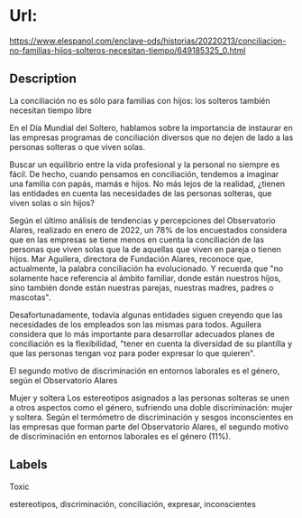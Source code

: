 # Url: 

https://www.elespanol.com/enclave-ods/historias/20220213/conciliacion-no-familias-hijos-solteros-necesitan-tiempo/649185325_0.html

## Description 

La conciliación no es sólo para familias con hijos: los solteros también necesitan tiempo libre

En el Día Mundial del Soltero, hablamos sobre la importancia de instaurar en las empresas programas de conciliación diversos que no dejen de lado a las personas solteras o que viven solas.

Buscar un equilibrio entre la vida profesional y la personal no siempre es fácil. De hecho, cuando pensamos en conciliación, tendemos a imaginar una familia con papás, mamás e hijos. No más lejos de la realidad, ¿tienen las entidades en cuenta las necesidades de las personas solteras, que viven solas o sin hijos?

Según el último análisis de tendencias y percepciones del Observatorio Alares, realizado en enero de 2022, un 78% de los encuestados considera que en las empresas se tiene menos en cuenta la conciliación de las personas que viven solas que la de aquellas que viven en pareja o tienen hijos. Mar Aguilera, directora de Fundación Alares, reconoce que, actualmente, la palabra conciliación ha evolucionado. Y recuerda que "no solamente hace referencia al ámbito familiar, donde están nuestros hijos, sino también donde están nuestras parejas, nuestras madres, padres o mascotas". 

Desafortunadamente, todavía algunas entidades siguen creyendo que las necesidades de los empleados son las mismas para todos. Aguilera considera que lo más importante para desarrollar adecuados planes de conciliación es la flexibilidad, "tener en cuenta la diversidad de su plantilla y que las personas tengan voz para poder expresar lo que quieren".

El segundo motivo de discriminación en entornos laborales es el género, según el Observatorio Alares 

Mujer y soltera
Los estereotipos asignados a las personas solteras se unen a otros aspectos como el género, sufriendo una doble discriminación: mujer y soltera. Según el termómetro de discriminación y sesgos inconscientes en las empresas que forman parte del Observatorio Alares, el segundo motivo de discriminación en entornos laborales es el género (11%).

## Labels 

Toxic 

estereotipos, discriminación, conciliación, expresar, inconscientes